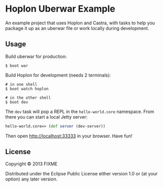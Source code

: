 # Hoplon Uberwar Example

An example project that uses Hoplon and Castra, with tasks to help you package
it up as an uberwar file or work locally during development.

## Usage

Build uberwar for production:

```
$ boot war
```

Build Hoplon for development (needs 2 terminals):

```
# in one shell
$ boot watch hoplon

# in the other shell
$ boot dev
```

The `dev` task will pop a REPL in the `hello-world.core` namespace. From there
you can start a local Jetty server:

```clojure
hello-world.core=> (def server (dev-server))
```

Then open [http://localhost:33333](http://localhost:33333) in your browser. Have
fun!

## License

Copyright © 2013 FIXME

Distributed under the Eclipse Public License either version 1.0 or (at
your option) any later version.
